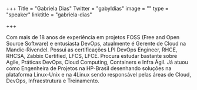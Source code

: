 +++
Title = "Gabriela Dias"
Twitter = "gabyldias"
image = ""
type = "speaker"
linktitle = "gabriela-dias"

+++

Com mais de 18 anos de experiência em projetos FOSS (Free and Open Source Software) e entusiasta DevOps, atualmente é Gerente de Cloud na Mandic-Rivendel. Possui as certificações LPI DevOps Engineer, RHCE, RHCSA, Zabbix Certified, LFCS, LFCE. Procura estudar bastante sobre Agile, Práticas DevOps, Cloud Computing, Containers e Infra Ágil. Já atuou como Engenheira de Projetos na HP-Brasil desenhando soluções na plataforma Linux-Unix e na 4Linux sendo responsável pelas áreas de Cloud, DevOps, Infraestrutura e Treinamento.
